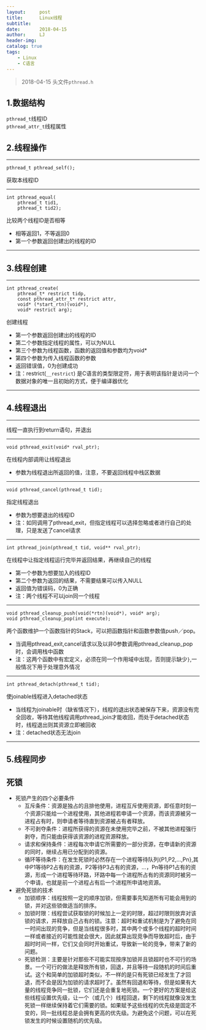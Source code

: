 ```yaml
---
layout:     post
title:      Linux线程
subtitle:   
date:       2018-04-15
author:     LJ
header-img: 
catalog: true
tags:
    - Linux
    - C语言
---
```


>2018-04-15
>头文件`pthread.h`  

## **1.数据结构**
`pthread_t`线程ID  
`pthread_attr_t`线程属性  

## **2.线程操作**

---

```
pthread_t pthread_self();
```
获取本线程ID 

---

```
int pthread_equal(
    pthread_t tid1,
    pthread_t tid2);
```
比较两个线程ID是否相等
* 相等返回1，不等返回0
* 第一个参数返回创建出的线程的ID  

---

## **3.线程创建**

---

```
int pthread_create(
    pthread_t* restrict tidp,
    const pthread_attr_t* restrict attr,
    void* (*start_rtn)(void*),
    void* restrict arg);
```
创建线程  
* 第一个参数返回创建出的线程的ID  
* 第二个参数指定线程的属性，可以为NULL  
* 第三个参数为线程函数，函数的返回值和参数均为void*  
* 第四个参数为传入线程函数的参数  
* 返回错误值，0为创建成功
* 注：restrict(`__restrict`)
是C语言的类型限定符，用于表明该指针是访问一个数据对象的唯一且初始的方式，便于编译器优化

---

## **4.线程退出**

---

线程一直执行到return语句，并退出

---

```
void pthread_exit(void* rval_ptr);
```
在线程内部调用让线程退出
* 参数为线程退出所返回的值，注意，不要返回线程中栈区数据

---

```
void pthread_cancel(pthread_t tid);
```
指定线程退出
* 参数为想要退出的线程ID
* 注：如同调用了pthread_exit，但指定线程可以选择忽略或者进行自己的处理，只是发送了cancel请求

---

```
int pthread_join(pthread_t tid, void** rval_ptr);
```
在线程中让指定线程运行完毕并返回结果，再继续自己的线程
* 第一个参数为想要加入的线程ID
* 第二个参数为返回的结果，不需要结果可以传入NULL
* 返回值为错误码，0为正确
* 注：两个线程不可以join同一个线程

---

```
void pthread_cleanup_push(void(*rtn)(void*), void* arg);
void pthread_cleanup_pop(int execute);
```
两个函数维护一个函数指针的Stack，可以把函数指针和函数参数值push／pop。
* 当调用pthread_exit,cancel请求以及以非0参数调用pthread_cleanup_pop时，会调用栈中函数
* 注：这两个函数中有宏定义，必须在同一个作用域中出现，否则提示缺少`}`,一般情况下用于处理意外情况

---

```
int pthread_detach(pthread_t tid);
```
使joinable线程进入detached状态
* 当线程为joinable时（缺省情况下），线程的退出状态被保存下来，资源没有完全回收，等待其他线程调用pthread_join才能收回，而处于detached状态时，线程退出则其资源立即被回收
* 注：detached状态无法join

---

## **5.线程同步**



## **死锁**

* 死锁产生的四个必要条件
	* 互斥条件：资源是独占的且排他使用，进程互斥使用资源，即任意时刻一个资源只能给一个进程使用，其他进程若申请一个资源，而该资源被另一进程占有时，则申请者等待直到资源被占有者释放。
	* 不可剥夺条件：进程所获得的资源在未使用完毕之前，不被其他进程强行剥夺，而只能由获得该资源的进程资源释放。
	* 请求和保持条件：进程每次申请它所需要的一部分资源，在申请新的资源的同时，继续占用已分配到的资源。
	* 循环等待条件：在发生死锁时必然存在一个进程等待队列{P1,P2,…,Pn},其中P1等待P2占有的资源，P2等待P3占有的资源，…，Pn等待P1占有的资源，形成一个进程等待环路，环路中每一个进程所占有的资源同时被另一个申请，也就是前一个进程占有后一个进程所申请地资源。 
* 避免死锁的技术
	* 加锁顺序：线程按照一定的顺序加锁，但需要事先知道所有可能会用到的锁，并对这些锁做适当的排序。
	* 加锁时限：线程尝试获取锁的时候加上一定的时限，超过时限则放弃对该锁的请求，并释放自己占有的锁。注意：超时和重试机制是为了避免在同一时间出现的竞争，但是当线程很多时，其中两个或多个线程的超时时间一样或者接近的可能性就会很大，因此就算出现竞争而导致超时后，由于超时时间一样，它们又会同时开始重试，导致新一轮的竞争，带来了新的问题。
	* 死锁检测：主要是针对那些不可能实现按序加锁并且锁超时也不可行的场景。一个可行的做法是释放所有锁，回退，并且等待一段随机的时间后重试。这个和简单的加锁超时类似，不一样的是只有死锁已经发生了才回退，而不会是因为加锁的请求超时了。虽然有回退和等待，但是如果有大量的线程竞争同一批锁，它们还是会重复地死锁。一个更好的方案是给这些线程设置优先级，让一个（或几个）线程回退，剩下的线程就像没发生死锁一样继续保持着它们需要的锁。如果赋予这些线程的优先级是固定不变的，同一批线程总是会拥有更高的优先级。为避免这个问题，可以在死锁发生的时候设置随机的优先级。




